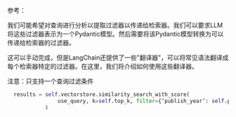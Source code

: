 参考：

我们可能希望对查询进行分析以提取过滤器以传递给检索器。我们可以要求LLM将这些过滤器表示为一个Pydantic模型。然后需要将该Pydantic模型转换为可以传递给检索器的过滤器。

这可以手动完成，但是LangChain还提供了一些"翻译器"，可以将常见语法翻译成每个检索器特定的过滤器。在这里，我们将介绍如何使用这些翻译器。

注意：只支持一个查询过滤条件

```python
  results = self.vectorstore.similarity_search_with_score(
                use_query, k=self.top_k, filter={‘publish_year’: self.publish_year}
            )
```
